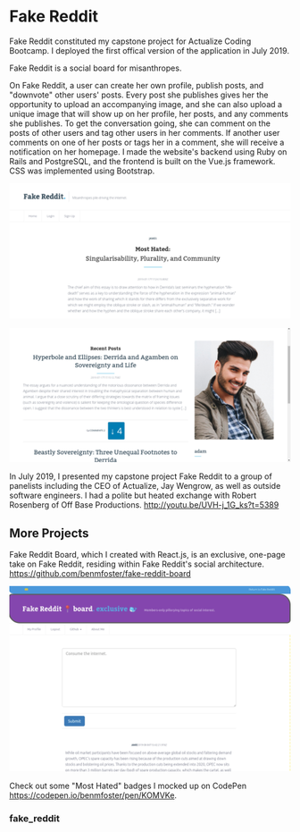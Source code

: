 # Fake Reddit
Fake Reddit constituted my capstone project for Actualize Coding Bootcamp. I deployed the first offical version of the application in July 2019.

Fake Reddit is a social board for misanthropes.

On Fake Reddit, a user can create her own profile, publish posts, and "downvote" other users' posts. Every post she publishes gives her the opportunity to upload an accompanying image, and she can also upload a unique image that will show up on her profile, her posts, and any comments she publishes. To get the conversation going, she can comment on the posts of other users and tag other users in her comments. If another user comments on one of her posts or tags her in a comment, she will receive a notification on her homepage. I made the website's backend using Ruby on Rails and PostgreSQL, and the frontend is built on the Vue.js framework. CSS was implemented using Bootstrap.

![fake reddit screenshot](app/assets/images/Screenshot%20from%202019-07-23%2014-19-43.png?raw=true "screenshot")

![fake reddit screenshot](app/assets/images/Screenshot%20from%202019-07-23%2015-22-14.png?raw=true "screenshot")

In July 2019, I presented my capstone project Fake Reddit to a group of panelists including the CEO of Actualize, Jay Wengrow, as well as outside software engineers. I had a polite but heated exchange with Robert Rosenberg of Off Base Productions.
http://youtu.be/UVH-j_1G_ks?t=5389


## More Projects

Fake Reddit Board, which I created with React.js, is an exclusive, one-page take on Fake Reddit, residing within Fake Reddit's social architecture. https://github.com/benmfoster/fake-reddit-board

![fake reddit board screenshot](app/assets/images/screenshot-lit-escarpment-59964.herokuapp.com-2019.08.05-15_09_14.png?raw=true "screenshot")


Check out some "Most Hated" badges I mocked up on CodePen https://codepen.io/benmfoster/pen/KOMVKe.

### fake_reddit
